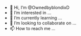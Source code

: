 - 👋 Hi, I’m @OwnedbyblondixD
- 👀 I’m interested in ...
- 🌱 I’m currently learning ...
- 💞️ I’m looking to collaborate on ...
- 📫 How to reach me ...

<!---
OwnedbyblondixD/OwnedbyblondixD is a ✨ special ✨ repository because its `README.md` (this file) appears on your GitHub profile.
You can click the Preview link to take a look at your changes.
--->
